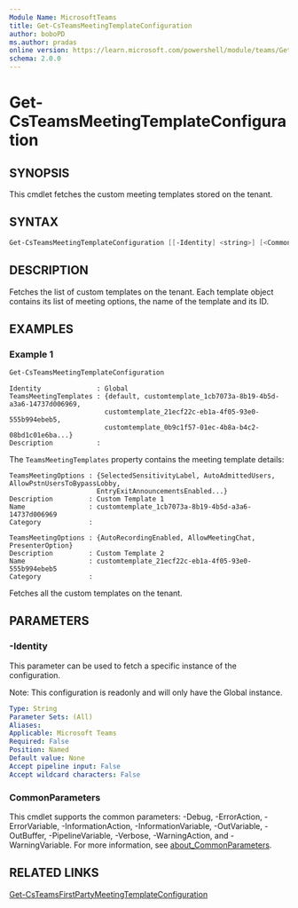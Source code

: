 ```yaml
---
Module Name: MicrosoftTeams
title: Get-CsTeamsMeetingTemplateConfiguration
author: boboPD
ms.author: pradas
online version: https://learn.microsoft.com/powershell/module/teams/Get-CsTeamsMeetingTemplateConfiguration
schema: 2.0.0
---
```


# Get-CsTeamsMeetingTemplateConfiguration

## SYNOPSIS
This cmdlet fetches the custom meeting templates stored on the tenant.

## SYNTAX

```powershell
Get-CsTeamsMeetingTemplateConfiguration [[-Identity] <string>] [<CommonParameters>]
```

## DESCRIPTION
Fetches the list of custom templates on the tenant. Each template object contains its list of meeting options, the name of the template and its ID.

## EXAMPLES

### Example 1

```powershell
Get-CsTeamsMeetingTemplateConfiguration
```

```output
Identity              : Global
TeamsMeetingTemplates : {default, customtemplate_1cb7073a-8b19-4b5d-a3a6-14737d006969,
                        customtemplate_21ecf22c-eb1a-4f05-93e0-555b994ebeb5,
                        customtemplate_0b9c1f57-01ec-4b8a-b4c2-08bd1c01e6ba...}
Description           :
```

The `TeamsMeetingTemplates` property contains the meeting template details:

```output
TeamsMeetingOptions : {SelectedSensitivityLabel, AutoAdmittedUsers, AllowPstnUsersToBypassLobby,
                      EntryExitAnnouncementsEnabled...}
Description         : Custom Template 1
Name                : customtemplate_1cb7073a-8b19-4b5d-a3a6-14737d006969
Category            :

TeamsMeetingOptions : {AutoRecordingEnabled, AllowMeetingChat, PresenterOption}
Description         : Custom Template 2
Name                : customtemplate_21ecf22c-eb1a-4f05-93e0-555b994ebeb5
Category            :
```

Fetches all the custom templates on the tenant.

## PARAMETERS

### -Identity

This parameter can be used to fetch a specific instance of the configuration.

Note: This configuration is readonly and will only have the Global instance.

```yaml
Type: String
Parameter Sets: (All)
Aliases:
Applicable: Microsoft Teams
Required: False
Position: Named
Default value: None
Accept pipeline input: False
Accept wildcard characters: False
```

### CommonParameters
This cmdlet supports the common parameters: -Debug, -ErrorAction, -ErrorVariable, -InformationAction, -InformationVariable, -OutVariable, -OutBuffer, -PipelineVariable, -Verbose, -WarningAction, and -WarningVariable. For more information, see [about_CommonParameters](https://go.microsoft.com/fwlink/?LinkID=113216).


## RELATED LINKS
[Get-CsTeamsFirstPartyMeetingTemplateConfiguration](Get-CsTeamsFirstPartyMeetingTemplateConfiguration.md)